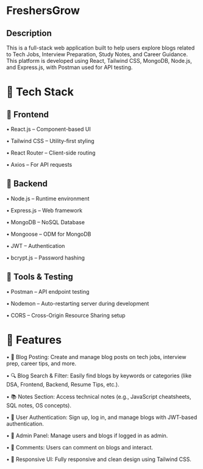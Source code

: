 # FreshersGrow

## Description

This is a full-stack web application built to help users explore blogs related to Tech Jobs, Interview Preparation, Study Notes, and Career Guidance. This platform is developed using React, Tailwind CSS, MongoDB, Node.js, and Express.js, with Postman used for API testing.

# 🧰 Tech Stack

## 🔹 Frontend

• React.js – Component-based UI

• Tailwind CSS – Utility-first styling

• React Router – Client-side routing

• Axios – For API requests

## 🔹 Backend

• Node.js – Runtime environment

• Express.js – Web framework

• MongoDB – NoSQL Database

• Mongoose – ODM for MongoDB

• JWT – Authentication

• bcrypt.js – Password hashing

## 🔹 Tools & Testing

• Postman – API endpoint testing

• Nodemon – Auto-restarting server during development

• CORS – Cross-Origin Resource Sharing setup

# 🚀 Features

• 📝 Blog Posting: Create and manage blog posts on tech jobs, interview prep, career tips, and more.

• 🔍 Blog Search & Filter: Easily find blogs by keywords or categories (like DSA, Frontend, Backend, Resume Tips, etc.).

• 📚 Notes Section: Access technical notes (e.g., JavaScript cheatsheets, SQL notes, OS concepts).

• 👥 User Authentication: Sign up, log in, and manage blogs with JWT-based authentication.

• 📂 Admin Panel: Manage users and blogs if logged in as admin.

• 💬 Comments: Users can comment on blogs and interact.

• 📱 Responsive UI: Fully responsive and clean design using Tailwind CSS.
